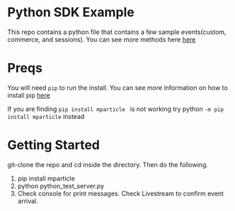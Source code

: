 # Python SDK Example

This repo contains a python file that contains a few sample events(custom, commerce, and sessions). You can see more methods here [here](https://docs.mparticle.com/developers/server/python/)

# Preqs

You will need ```pip``` to run the install. You can see more information on how to install pip  [here](https://pip.pypa.io/en/stable/installing/)

If you are finding ```pip install mparticle ``` is not working try python ``` -m pip install mparticle ``` instead 


# Getting Started

git-clone the repo and cd inside the directory. Then do the following. 

1. pip install mparticle
2. python python_test_server.py
3. Check console for print messages. Check Livestream to confirm event arrival. 
